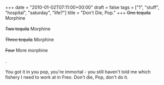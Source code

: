 +++
date = "2010-01-02T07:11:00+00:00"
draft = false
tags = ["1", "stuff", "hospital", "saturday", "life?"]
title = "Don't Die, Pop."
+++
<span style="text-decoration:line-through;">One tequila</span> Morphine<br/><br/><span style="text-decoration:line-through;">Two tequila</span> Morphine<br/><br/><span style="text-decoration:line-through;">Three tequila</span> Morphine<br/><br/><span style="text-decoration:line-through;">Four</span> More morphine<br/><br/>.<br/><br/>You got it in you pop, you're immortal - you still haven't told me which fishery I need to work at in Freo. Don't die, Pop, don't do it.<div class="blogger-post-footer"><img width='1' height='1' src='https://blogger.googleusercontent.com/tracker/5693059957647979680-2018837542904065775?l=cosmiccowbell.blogspot.com' alt='' /></div>